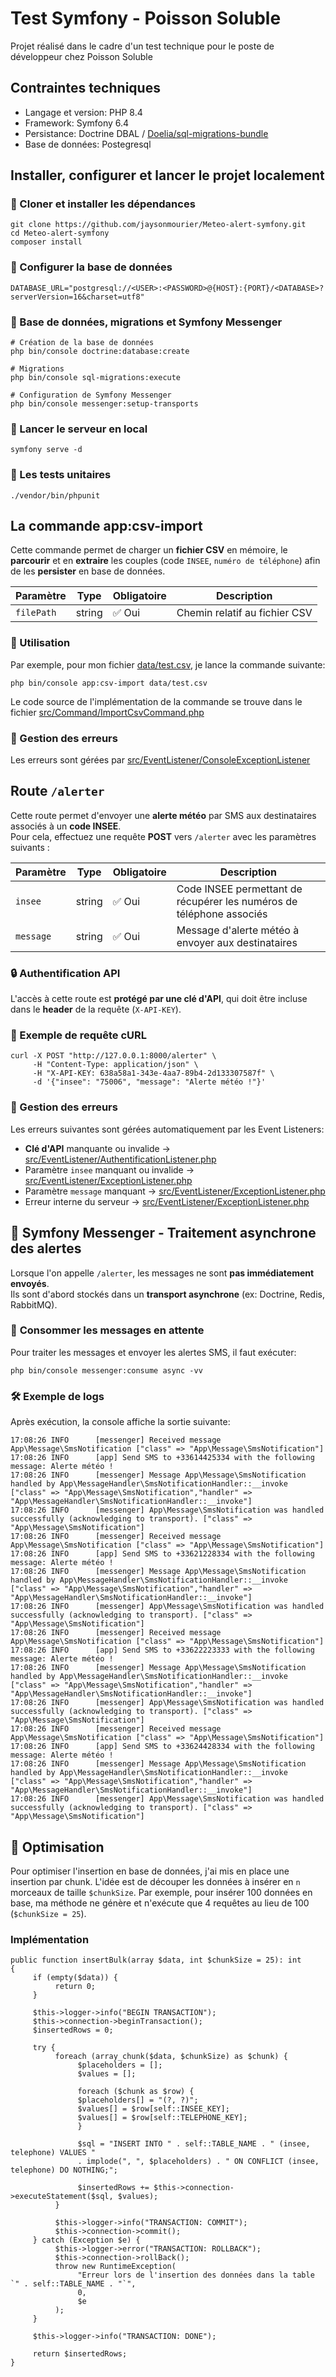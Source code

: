 # Test Symfony - Poisson Soluble

Projet réalisé dans le cadre d'un test technique pour le poste de développeur chez Poisson Soluble

## Contraintes techniques
- Langage et version: PHP 8.4
- Framework: Symfony 6.4
- Persistance: Doctrine DBAL / [Doelia/sql-migrations-bundle](https://github.com/Doelia/sql-migrations-bundle)
- Base de données: Postegresql

## Installer, configurer et lancer le projet localement

### 📌 Cloner et installer les dépendances
```{shell}
git clone https://github.com/jaysonmourier/Meteo-alert-symfony.git
cd Meteo-alert-symfony
composer install
```

### 📌 Configurer la base de données
```{shell}
DATABASE_URL="postgresql://<USER>:<PASSWORD>@{HOST}:{PORT}/<DATABASE>?serverVersion=16&charset=utf8"
```

### 📌 Base de données, migrations et Symfony Messenger

```{shell}
# Création de la base de données
php bin/console doctrine:database:create

# Migrations
php bin/console sql-migrations:execute

# Configuration de Symfony Messenger
php bin/console messenger:setup-transports
```


### 📌 Lancer le serveur en local

```{shell}
symfony serve -d
```

### 📌 Les tests unitaires

```{shell}
./vendor/bin/phpunit
```

## La commande app:csv-import

Cette commande permet de charger un **fichier CSV** en mémoire, le **parcourir** et en **extraire** les couples (code `INSEE`, `numéro de téléphone`) afin de les **persister** en base de données.

| Paramètre  | Type   | Obligatoire | Description |
|------------|--------|-------------|--------------|
| `filePath`    | string | ✅ Oui       | Chemin relatif au fichier CSV |


### 📌 Utilisation

Par exemple, pour mon fichier [data/test.csv](data/test.csv), je lance la commande suivante:
```{shell}
php bin/console app:csv-import data/test.csv
```

Le code source de l'implémentation de la commande se trouve dans le fichier [src/Command/ImportCsvCommand.php](src/Command/ImportCsvCommand.php)

### 🚨 Gestion des erreurs

Les erreurs sont gérées par [src/EventListener/ConsoleExceptionListener](src/EventListener/ConsoleExceptionListener.php)

## Route `/alerter`

Cette route permet d'envoyer une **alerte météo** par SMS aux destinataires associés à un **code INSEE**.  
Pour cela, effectuez une requête **POST** vers `/alerter` avec les paramètres suivants :

| Paramètre  | Type   | Obligatoire | Description |
|------------|--------|-------------|--------------|
| `insee`    | string | ✅ Oui       | Code INSEE permettant de récupérer les numéros de téléphone associés |
| `message`  | string | ✅ Oui       | Message d'alerte météo à envoyer aux destinataires |

### 🔒 Authentification API
L'accès à cette route est **protégé par une clé d'API**, qui doit être incluse dans le **header** de la requête (`X-API-KEY`).

### 📌 Exemple de requête cURL
```shell
curl -X POST "http://127.0.0.1:8000/alerter" \
     -H "Content-Type: application/json" \
     -H "X-API-KEY: 638a58a1-343e-4aa7-89b4-2d133307587f" \
     -d '{"insee": "75006", "message": "Alerte météo !"}'
```

### 🚨 Gestion des erreurs

Les erreurs suivantes sont gérées automatiquement par les Event Listeners:

- **Clé d'API** manquante ou invalide → [src/EventListener/AuthentificationListener.php](src/EventListener/AuthentificationListener.php)
- Paramètre `insee` manquant ou invalide → [src/EventListener/ExceptionListener.php](src/EventListener/ExceptionListener.php)
- Paramètre `message` manquant → [src/EventListener/ExceptionListener.php](src/EventListener/ExceptionListener.php)
- Erreur interne du serveur → [src/EventListener/ExceptionListener.php](src/EventListener/ExceptionListener.php)

## 📨 Symfony Messenger - Traitement asynchrone des alertes

Lorsque l'on appelle `/alerter`, les messages ne sont **pas immédiatement envoyés**.  
Ils sont d'abord stockés dans un **transport asynchrone** (ex: Doctrine, Redis, RabbitMQ).  

### 🚀 **Consommer les messages en attente**
Pour traiter les messages et envoyer les alertes SMS, il faut exécuter:
```shell
php bin/console messenger:consume async -vv
```

### 🛠 Exemple de logs
Après exécution, la console affiche la sortie suivante:
```{shell}
17:08:26 INFO      [messenger] Received message App\Message\SmsNotification ["class" => "App\Message\SmsNotification"]
17:08:26 INFO      [app] Send SMS to +33614425334 with the following message: Alerte météo !
17:08:26 INFO      [messenger] Message App\Message\SmsNotification handled by App\MessageHandler\SmsNotificationHandler::__invoke ["class" => "App\Message\SmsNotification","handler" => "App\MessageHandler\SmsNotificationHandler::__invoke"]
17:08:26 INFO      [messenger] App\Message\SmsNotification was handled successfully (acknowledging to transport). ["class" => "App\Message\SmsNotification"]
17:08:26 INFO      [messenger] Received message App\Message\SmsNotification ["class" => "App\Message\SmsNotification"]
17:08:26 INFO      [app] Send SMS to +33621228334 with the following message: Alerte météo !
17:08:26 INFO      [messenger] Message App\Message\SmsNotification handled by App\MessageHandler\SmsNotificationHandler::__invoke ["class" => "App\Message\SmsNotification","handler" => "App\MessageHandler\SmsNotificationHandler::__invoke"]
17:08:26 INFO      [messenger] App\Message\SmsNotification was handled successfully (acknowledging to transport). ["class" => "App\Message\SmsNotification"]
17:08:26 INFO      [messenger] Received message App\Message\SmsNotification ["class" => "App\Message\SmsNotification"]
17:08:26 INFO      [app] Send SMS to +33622223333 with the following message: Alerte météo !
17:08:26 INFO      [messenger] Message App\Message\SmsNotification handled by App\MessageHandler\SmsNotificationHandler::__invoke ["class" => "App\Message\SmsNotification","handler" => "App\MessageHandler\SmsNotificationHandler::__invoke"]
17:08:26 INFO      [messenger] App\Message\SmsNotification was handled successfully (acknowledging to transport). ["class" => "App\Message\SmsNotification"]
17:08:26 INFO      [messenger] Received message App\Message\SmsNotification ["class" => "App\Message\SmsNotification"]
17:08:26 INFO      [app] Send SMS to +33624428334 with the following message: Alerte météo !
17:08:26 INFO      [messenger] Message App\Message\SmsNotification handled by App\MessageHandler\SmsNotificationHandler::__invoke ["class" => "App\Message\SmsNotification","handler" => "App\MessageHandler\SmsNotificationHandler::__invoke"]
17:08:26 INFO      [messenger] App\Message\SmsNotification was handled successfully (acknowledging to transport). ["class" => "App\Message\SmsNotification"]
```

## 🚀 Optimisation

Pour optimiser l'insertion en base de données, j'ai mis en place une insertion par chunk. L'idée est de découper les données à insérer en `n` morceaux de taille `$chunkSize`. Par exemple, pour insérer 100 données en base, ma méthode ne génère et n'exécute que 4 requêtes au lieu de 100 (`$chunkSize = 25`).

### Implémentation

```{php}
public function insertBulk(array $data, int $chunkSize = 25): int
{
     if (empty($data)) {
          return 0;
     }

     $this->logger->info("BEGIN TRANSACTION");
     $this->connection->beginTransaction(); 
     $insertedRows = 0;

     try {
          foreach (array_chunk($data, $chunkSize) as $chunk) {
               $placeholders = [];
               $values = [];

               foreach ($chunk as $row) {
               $placeholders[] = "(?, ?)";
               $values[] = $row[self::INSEE_KEY];
               $values[] = $row[self::TELEPHONE_KEY];
               }

               $sql = "INSERT INTO " . self::TABLE_NAME . " (insee, telephone) VALUES "
               . implode(", ", $placeholders) . " ON CONFLICT (insee, telephone) DO NOTHING;";

               $insertedRows += $this->connection->executeStatement($sql, $values);
          }

          $this->logger->info("TRANSACTION: COMMIT");
          $this->connection->commit();
     } catch (Exception $e) {
          $this->logger->error("TRANSACTION: ROLLBACK");
          $this->connection->rollBack();
          throw new RuntimeException(
               "Erreur lors de l'insertion des données dans la table `" . self::TABLE_NAME . "`",
               0,
               $e
          );
     }

     $this->logger->info("TRANSACTION: DONE");

     return $insertedRows;
}
```
